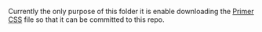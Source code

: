 Currently the only purpose of this folder it is enable downloading the
[Primer CSS](https://primer.style/css/)
file so that it can be committed to this repo.

